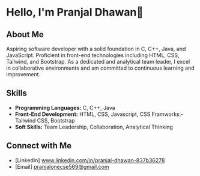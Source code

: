 # Hello, I'm Pranjal Dhawan👋

## About Me

Aspiring software developer with a solid foundation in C, C++, Java, and JavaScript. 
Proficient in front-end technologies including HTML, CSS, Tailwind, and Bootstrap.
As a dedicated and analytical team leader, I excel in collaborative environments and am committed to continuous learning and improvement.

## Skills

- **Programming Languages:** C, C++, Java
- **Front-End Development:** HTML, CSS, Javascript, CSS Framworks:- Tailwind CSS, Bootstrap
- **Soft Skills:** Team Leadership, Collaboration, Analytical Thinking

## Connect with Me

- [LinkedIn] www.linkedin.com/in/pranjal-dhawan-837b36278
- [Email] pranjalonecse569@gmail.com


